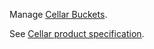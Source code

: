 Manage [Cellar Buckets](https://www.clever.cloud/developers/doc/addons/cellar/).

See [Cellar product specification](https://www.clever.cloud/developers/doc/addons/cellar/).
